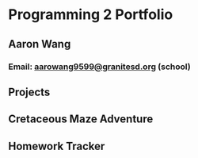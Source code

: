 # Programming 2 Portfolio
## Aaron Wang
### Email: aarowang9599@granitesd.org (school)

## Projects

## Cretaceous Maze Adventure

## Homework Tracker

